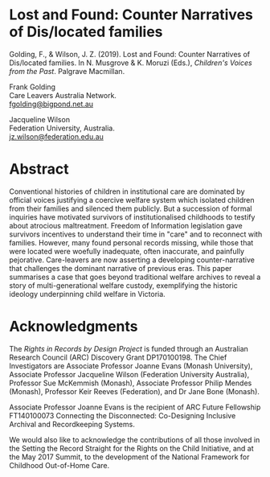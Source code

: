 # Lost and Found: Counter Narratives of Dis/located families

Golding, F., & Wilson, J. Z. (2019). Lost and Found: Counter Narratives of Dis/located families. In N. Musgrove & K. Moruzi (Eds.), _Children's Voices from the Past_. Palgrave Macmillan.

Frank Golding \
Care Leavers Australia Network. \
fgolding@bigpond.net.au 

Jacqueline Wilson \
Federation University, Australia. \
jz.wilson@federation.edu.au 

# Abstract 

Conventional histories of children in institutional care are dominated by official voices justifying a coercive welfare system which isolated children from their families and silenced them publicly. But a succession of formal inquiries have motivated survivors of institutionalised childhoods to testify about atrocious maltreatment. Freedom of Information legislation gave survivors incentives to understand their time in "care" and to reconnect with families. However, many found personal records missing, while those that were located were woefully inadequate, often inaccurate, and painfully pejorative. Care-leavers are now asserting a developing counter-narrative that challenges the dominant narrative of previous eras. This paper summarises a case that goes beyond traditional welfare archives to reveal a story of multi-generational welfare custody, exemplifying the historic ideology underpinning child welfare in Victoria.

# Acknowledgments

The _Rights in Records by Design Project_ is funded through an Australian Research Council (ARC) Discovery Grant DP170100198. The Chief Investigators are Associate Professor Joanne Evans (Monash University), Associate Professor Jacqueline Wilson (Federation University Australia), Professor Sue McKemmish (Monash), Associate Professor Philip Mendes (Monash), Professor Keir Reeves (Federation), and Dr Jane Bone (Monash). 

Associate Professor Joanne Evans is the recipient of ARC Future Fellowship FT140100073 Connecting the Disconnected: Co-Designing Inclusive Archival and Recordkeeping Systems. 

We would also like to acknowledge the contributions of all those involved in the Setting the Record Straight for the Rights on the Child Initiative, and at the May 2017 Summit, to the development of the National Framework for Childhood Out-of-Home Care.
